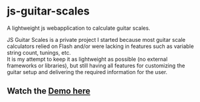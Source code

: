 # js-guitar-scales
A lightweight js webapplication to calculate guitar scales.

JS Guitar Scales is a private project I started because most guitar scale calculators relied on Flash and/or were lacking in features such as variable string count, tunings, etc.  
It is my attempt to keep it as lightweight as possible (no external frameworks or libraries), but still having all features for customizing the guitar setup and delivering the required information for the user.  
  

## Watch the [Demo here](http://foobuntu.de/js-guitar-scales/)
